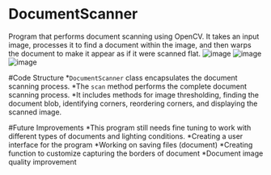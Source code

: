 # DocumentScanner
Program that performs document scanning using OpenCV.
It takes an input image, processes it to find a document within the image, and then warps the document to make it appear as if it were scanned flat.
![image](https://github.com/dkim7405/DocumentScanner/assets/122648295/62ca861b-bed4-40c3-bf51-e7709a70a537)
![image](https://github.com/dkim7405/DocumentScanner/assets/122648295/ffde0164-2a92-4ad2-9fb1-8a46996b38b3)
![image](https://github.com/dkim7405/DocumentScanner/assets/122648295/069dfa4b-0553-4a2e-b8b9-24594d84f140)

#Code Structure
*`DocumentScanner` class encapsulates the document scanning process.
*The `scan` method performs the complete document scanning process.
*It includes methods for image thresholding, finding the document blob, identifying corners, reordering corners, and displaying the scanned image.

#Future Improvements
*This program still needs fine tuning to work with different types of documents and lighting conditions.
*Creating a user interface for the program
*Working on saving files (document)
*Creating function to customize capturing the borders of document
*Document image quality improvement

